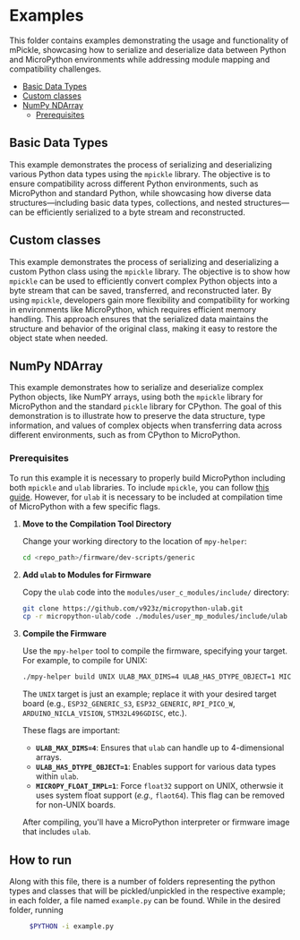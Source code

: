# Examples <!-- omit in toc -->

This folder contains examples demonstrating the usage and functionality of mPickle, showcasing how to serialize and deserialize data between Python and MicroPython environments while addressing module mapping and compatibility challenges.

- [Basic Data Types](#basic-data-types)
- [Custom classes](#custom-classes)
- [NumPy NDArray](#numpy-ndarray)
  - [Prerequisites](#prerequisites)

## Basic Data Types
This example demonstrates the process of serializing and deserializing various Python data types using the `mpickle` library. The objective is to ensure compatibility across different Python environments, such as MicroPython and standard Python, while showcasing how diverse data structures—including basic data types, collections, and nested structures—can be efficiently serialized to a byte stream and reconstructed.

## Custom classes
This example demonstrates the process of serializing and deserializing a custom Python class using the `mpickle` library. The objective is to show how `mpickle` can be used to efficiently convert complex Python objects into a byte stream that can be saved, transferred, and reconstructed later. By using `mpickle`, developers gain more flexibility and compatibility for working in environments like MicroPython, which requires efficient memory handling. This approach ensures that the serialized data maintains the structure and behavior of the original class, making it easy to restore the object state when needed.

## NumPy NDArray
This example demonstrates how to serialize and deserialize complex Python objects, like NumPY arrays, using both the `mpickle` library for MicroPython and the standard `pickle` library for CPython. The goal of this demonstration is to illustrate how to preserve the data structure, type information, and values of complex objects when transferring data across different environments, such as from CPython to MicroPython.

### Prerequisites
To run this example it is necessary to properly build MicroPython including both `mpickle` and `ulab` libraries. To include `mpickle`, you can follow [this guide](README.md#setup). However, for `ulab` it is necessary to be included at compilation time of MicroPython with a few specific flags.

1. **Move to the Compilation Tool Directory**

   Change your working directory to the location of `mpy-helper`:
   ```sh
   cd <repo_path>/firmware/dev-scripts/generic
   ```

2. **Add `ulab` to Modules for Firmware**

   Copy the `ulab` code into the `modules/user_c_modules/include/` directory:
   ```sh
   git clone https://github.com/v923z/micropython-ulab.git
   cp -r micropython-ulab/code ./modules/user_mp_modules/include/ulab
   ```

3. **Compile the Firmware**

   Use the `mpy-helper` tool to compile the firmware, specifying your target. For example, to compile for UNIX:

   ```sh
   ./mpy-helper build UNIX ULAB_MAX_DIMS=4 ULAB_HAS_DTYPE_OBJECT=1 MICROPY_FLOAT_IMPL=1
   ```

   The `UNIX` target is just an example; replace it with your desired target board (e.g., `ESP32_GENERIC_S3`, `ESP32_GENERIC`, `RPI_PICO_W`, `ARDUINO_NICLA_VISION`, `STM32L496GDISC`, etc.).

   These flags are important:
   - **`ULAB_MAX_DIMS=4`**: Ensures that `ulab` can handle up to 4-dimensional arrays.
   - **`ULAB_HAS_DTYPE_OBJECT=1`**: Enables support for various data types within `ulab`.  
   - **`MICROPY_FLOAT_IMPL=1`**: Force `float32` support on UNIX, otherwsie it uses system float support (*e.g.,* `flaot64`). This flag can be removed for non-UNIX boards.

   After compiling, you'll have a MicroPython interpreter or firmware image that includes `ulab`.

## How to run <!-- omit in toc -->

Along with this file, there is a number of folders representing the python types and classes that will be pickled/unpickled in the respective example; in each folder, a file named `example.py` can be found. While in the desired folder, running
   ```sh
        $PYTHON -i example.py
   ```